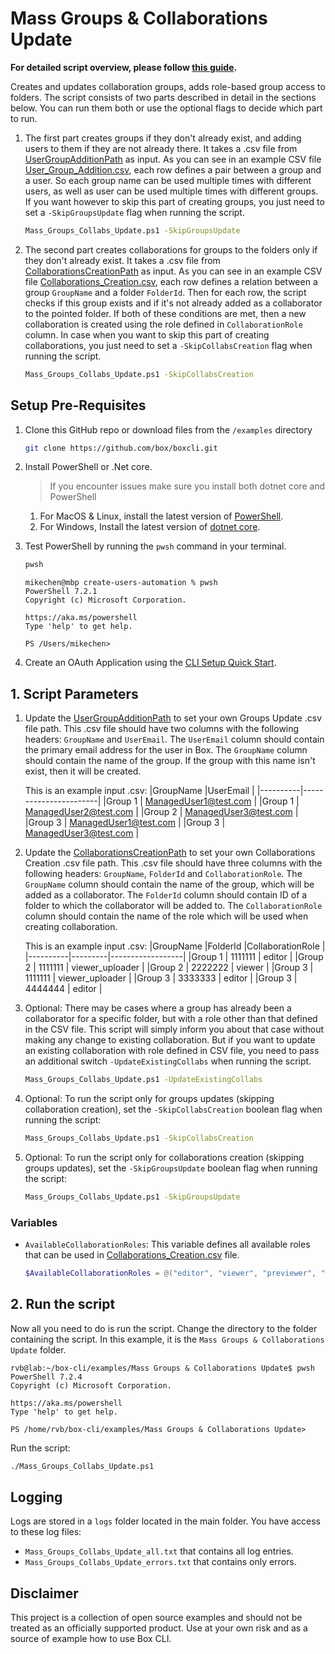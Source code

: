 # Mass Groups & Collaborations Update

**For detailed script overview, please follow [this guide][user-guide].**

Creates and updates collaboration groups,  adds role-based group access to folders.
The script consists of two parts described in detail in the sections below. You can run them both or use the optional flags to decide which part to run.

1. The first part creates groups if they don't already exist, and adding users to them if they are not already there. It takes a .csv file from [UserGroupAdditionPath](/examples/Mass%20Groups%20%26%20Collaborations%20Update/Mass_Groups_Collabs_Update.ps1#L20) as input. As you can see in an example CSV file [User_Group_Addition.csv](/examples/Mass%20Groups%20%26%20Collaborations%20Update/User_Group_Addition.csv), each row defines a pair between a group and a user. So each group name can be used multiple times with different users, as well as user can be used multiple times with different groups.
If you want however to skip this part of creating groups, you just need to set a `-SkipGroupsUpdate` flag when running the script.

   ```bash
   Mass_Groups_Collabs_Update.ps1 -SkipGroupsUpdate
   ```

2. The second part creates collaborations for groups to the folders only if they don't already exist. It takes a .csv file from [CollaborationsCreationPath](/examples/Mass%20Groups%20%26%20Collaborations%20Update/Mass_Groups_Collabs_Update.ps1#L23) as input. As you can see in an example CSV file [Collaborations_Creation.csv](/examples/Mass%20Groups%20%26%20Collaborations%20Update/Collaborations_Creation.csv), each row defines a relation between a group `GroupName` and a folder `FolderId`. Then for each row, the script checks if this group exists and if it's not already added as a collaborator to the pointed folder.
If both of these conditions are met, then a new collaboration is created using the role defined in `CollaborationRole` column.
In case when you want to skip this part of creating collaborations, you just need to set a `-SkipCollabsCreation` flag when running the script.

   ```bash
   Mass_Groups_Collabs_Update.ps1 -SkipCollabsCreation
   ```

## Setup Pre-Requisites
1. Clone this GitHub repo or download files from the `/examples` directory
   ```bash
   git clone https://github.com/box/boxcli.git
   ```
2. Install PowerShell or .Net core.
   > If you encounter issues make sure you install both dotnet core and PowerShell
    1. For MacOS & Linux, install the latest version of [PowerShell](https://docs.microsoft.com/en-us/powershell/scripting/install/installing-powershell?view=powershell-7.2).
    2. For Windows, Install the latest version of [dotnet core](https://dotnet.microsoft.com/download).
    
3. Test PowerShell by running the `pwsh` command in your terminal.
    ```bash
    pwsh
    ```

    ```
    mikechen@mbp create-users-automation % pwsh
    PowerShell 7.2.1
    Copyright (c) Microsoft Corporation.
	
    https://aka.ms/powershell
    Type 'help' to get help.
	
    PS /Users/mikechen>
    ```


4. Create an OAuth Application using the [CLI Setup Quick Start][oauth-guide].


## 1. Script Parameters
1. Update the [UserGroupAdditionPath](/examples/Mass%20Groups%20%26%20Collaborations%20Update/Mass_Groups_Collabs_Update.ps1#L20) to set your own Groups Update .csv file path. This .csv file should have two columns with the following headers: `GroupName` and `UserEmail`. The `UserEmail` column should contain the primary email address for the user in Box. The `GroupName` column should contain the name of the group. If the group with this name isn't exist, then it will be created.

	This is an example input .csv:
	|GroupName |UserEmail              |
	|----------|-----------------------|
	|Group 1   | ManagedUser1@test.com |
	|Group 1   | ManagedUser2@test.com |
	|Group 2   | ManagedUser3@test.com |
	|Group 3   | ManagedUser1@test.com |
	|Group 3   | ManagedUser3@test.com |


2. Update the [CollaborationsCreationPath](/examples/Mass%20Groups%20%26%20Collaborations%20Update/Mass_Groups_Collabs_Update.ps1#L23) to set your own Collaborations Creation .csv file path. This .csv file should have three columns with the following headers: `GroupName`, `FolderId` and `CollaborationRole`. The `GroupName` column should contain the name of the group, which will be added as a collaborator.  The `FolderId` column should contain ID of a folder to which the collaborator will be added to. The `CollaborationRole` column should contain the name of the role which will be used when creating collaboration.

	This is an example input .csv:
	|GroupName |FolderId |CollaborationRole |
	|----------|---------|------------------|
	|Group 1   | 1111111 | editor           |
	|Group 2   | 1111111 | viewer_uploader  |
	|Group 2   | 2222222 | viewer           |
	|Group 3   | 1111111 | viewer_uploader  |
	|Group 3   | 3333333 | editor           |
	|Group 3   | 4444444 | editor           |

3. Optional: There may be cases where a group has already been a collaborator for a specific folder, but with a role other than that defined in the CSV file.
This script will simply inform you about that case without making any change to existing collaboration. But if you want to update an existing collaboration with role defined in CSV file, you need to pass an additional switch `-UpdateExistingCollabs` when running the script.
   ```bash
   Mass_Groups_Collabs_Update.ps1 -UpdateExistingCollabs
   ```


4. Optional: To run the script only for groups updates (skipping collaboration creation), set the `-SkipCollabsCreation` boolean flag when running the script:
   ```bash
   Mass_Groups_Collabs_Update.ps1 -SkipCollabsCreation
   ```

5. Optional: To run the script only for collaborations creation (skipping groups updates), set the `-SkipGroupsUpdate` boolean flag when running the script:
   ```bash
   Mass_Groups_Collabs_Update.ps1 -SkipGroupsUpdate
   ```

###  Variables
* `AvailableCollaborationRoles`: This variable defines all available roles that can be used in [Collaborations_Creation.csv](/examples/Mass%20Groups%20%26%20Collaborations%20Update/Collaborations_Creation.csv) file.

	```powershell
	$AvailableCollaborationRoles = @("editor", "viewer", "previewer", "uploader", "previewer_uploader", "viewer_uploader", "co-owner")
	```

## 2. Run the script
Now all you need to do is run the script. Change the directory to the folder containing the script. In this example, it is the `Mass Groups & Collaborations Update` folder.
```
rvb@lab:~/box-cli/examples/Mass Groups & Collaborations Update$ pwsh
PowerShell 7.2.4
Copyright (c) Microsoft Corporation.

https://aka.ms/powershell
Type 'help' to get help.

PS /home/rvb/box-cli/examples/Mass Groups & Collaborations Update>
```

Run the script:
```bash
./Mass_Groups_Collabs_Update.ps1
```

## Logging
Logs are stored in a `logs` folder located in the main folder. You have access to these log files:

* `Mass_Groups_Collabs_Update_all.txt` that contains all log entries.
* `Mass_Groups_Collabs_Update_errors.txt` that contains only errors.

## Disclaimer
This project is a collection of open source examples and should not be treated as an officially supported product. Use at your own risk and as a source of example how to use Box CLI.

[oauth-guide]: https://developer.box.com/guides/cli/quick-start/
[user-guide]: https://developer.box.com/guides/cli/scripts/manage-groups-collaborations/
